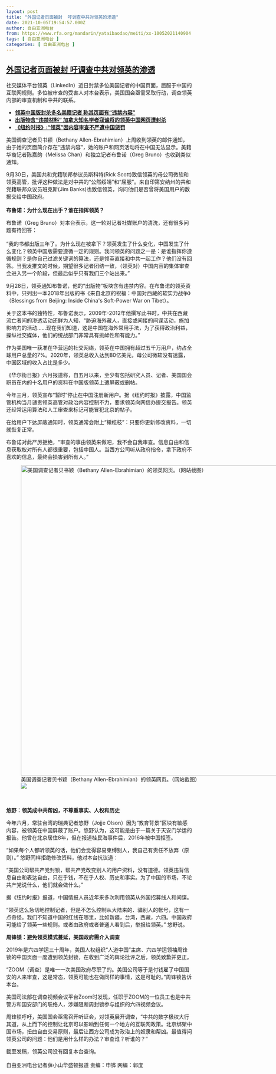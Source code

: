 ```yaml
---
layout: post
title: "外国记者页面被封  吁调查中共对领英的渗透"
date: 2021-10-05T19:54:57.000Z
author: 自由亚洲电台
from: https://www.rfa.org/mandarin/yataibaodao/meiti/xx-10052021140904.html
tags: [ 自由亚洲电台 ]
categories: [ 自由亚洲电台 ]
---
```

<!--1633463697000-->
[外国记者页面被封  吁调查中共对领英的渗透](https://www.rfa.org/mandarin/yataibaodao/meiti/xx-10052021140904.html)
------

<div>
<p>社交媒体平台领英（LinkedIn）近日封禁多位美国记者的中国页面，屈服于中国的互联网规则。多位被审查的受害人对本台表示，美国国会亟需采取行动，调查领英内部的审查机制和中共的联系。</p><ul><li><strong><a href="https://www.rfa.org/mandarin/Xinwen/5-10012021111002.html">领英中国版封杀多名美籍记者 称其页面有“违禁内容”</a></strong></li><li><strong><a href="https://www.rfa.org/mandarin/yataibaodao/junshiwaijiao/cm-06022021113604.html">出版物含“违禁材料” 加拿大知名学者寇谧将的领英中国网页遭封杀</a></strong></li><li><a href="https://www.rfa.org/mandarin/Xinwen/9-03192021124914.html"><strong>《纽约时报》:“领英”因内容审查不严遭中国惩罚</strong></a></li></ul><p>美国调查记者贝书颖（Bethany Allen-Ebrahimian）上周收到领英的邮件通知，由于她的页面简介存在“违禁内容”，她的账户和网页活动将在中国无法显示。美籍华裔记者陈嘉韵（Melissa Chan）和独立记者布鲁诺（Greg Bruno）也收到类似通知。</p><p>9月30日，美国共和党籍联邦参议员斯科特(Rick Scott)致信领英的母公司微软和领英高管，批评这种做法是对中共的“公然绥靖”和“屈服”。来自印第安纳州的共和党籍联邦众议员班克斯(Jim Banks)也致信领英，询问他们是否曾将美国用户的数据交给中国政府。<br/><br/><strong>布鲁诺：为什么现在出手？谁在指挥领英？</strong></p><p>布鲁诺（Greg Bruno）对本台表示，这一轮对记者社媒账户的清洗，还有很多问题有待回答：<br/><br/>“我的书都出版三年了。为什么现在被拿下？领英发生了什么变化，中国发生了什么变化？领英中国版需要遵循一定的规则。我问领英的问题之一是：是谁指挥你遵循规则？是你自己过滤关键词的算法，还是领英直接和中共一起工作？他们没有回答。当我发推文的时候，期望很多记者团结一致，（领英对）中国内容的集体审查会进入另一个阶段，但最后似乎只有我们三个站出来。”</p><p>9月28日，领英通知布鲁诺，他的“出版物”板块含有违禁内容。在布鲁诺的领英资料中，只列出一本2018年出版的书《来自北京的祝福：中国对西藏的软实力战争》（Blessings from Beijing: Inside China's Soft-Power War on Tibet）。</p><p>关于这本书的独特性，布鲁诺表示，2009年-2012年他撰写此书时，中共在西藏流亡者间的渗透活动还鲜为人知，“胁迫海外藏人，直接或间接的间谍活动，施加影响力的活动……现在我们知道，这是中国在海外常用手法，为了获得政治利益，操纵社交媒体，他们的统战部门非常具有挑衅性和有能力。”</p><p>作为美国唯一获准在华营运的社交网络，领英在中国拥有超过五千万用户，约占全球用户总量的7%。2020年，领英总收入达到80亿美元，母公司微软没有透露，中国区域的收入占比是多少。</p><p>《华尔街日报》六月报道称，自五月以来，至少有包括研究人员、记者、美国国会职员在内的十名用户的资料在中国版领英上遭屏蔽或删帖。</p><p>今年三月，领英宣布“暂时”停止在中国注册新用户。据《纽约时报》披露，中国监管机构当月谴责领英高管对政治内容控制不力，要求领英向网信办提交报告。领英还经常运用算法和人工审查来标记可能冒犯北京的帖子。</p><p>在给用户下达屏蔽通知时，领英通常会附上“橄榄枝”：只要你更新修改资料，一切就恢复正常。</p><p>布鲁诺对此严厉拒绝，“审查的事由领英来做吧，我不会自我审查。信息自由和信息获取权对所有人都很重要，包括中国人。当西方公司听从政府指令，拿下政府不喜欢的信息，最终会损害到所有人。”</p><p><figure class="image-richtext image-inline captioned" style="width:1292px;"><img alt="美国调查记者贝书颖（Bethany Allen-Ebrahimian）的领英网页。（网站截图）" height="841" src="https://www.rfa.org/mandarin/yataibaodao/meiti/xx-10052021140904.html/1111.png/@@images/2ea5e824-e432-4c50-adb2-24bdf392b972.png" title="2" width="1292"/><figcaption class="image-caption">美国调查记者贝书颖（Bethany Allen-Ebrahimian）的领英网页。（网站截图）</figcaption><small></small><div id="zoomattribute"><a data-caption="美国调查记者贝书颖（Bethany Allen-Ebrahimian）的领英网页。（网站截图）" data-fancybox="" href="https://www.rfa.org/mandarin/yataibaodao/meiti/xx-10052021140904.html/1111.png" id="single_image" title="美国调查记者贝书颖（Bethany Allen-Ebrahimian）的领英网页。（网站截图）"><img src="/++plone++rfa-resources/img/icon-zoom.png"/></a></div></figure><br/><br/><strong>悠野：领英成中共帮凶，不尊重事实、人权和历史</strong></p><p>今年六月，常驻台湾的瑞典记者悠野（Jojje Olson）因为“教育背景”区块有敏感内容，被领英在中国屏蔽了账户。悠野认为，这可能是由于一篇关于天安门学运的报告。他曾在北京居住8年，但在报道桂民海事件后，2016年被中国拒签。</p><p>“如果每个人都听领英的话，他们会觉得容易束缚别人，我自己有责任不放弃（原则）。” 悠野同样拒绝修改资料，他对本台抗议道：</p><p>“美国公司帮共产党封锁，帮共产党改变别人的用户资料，没有道德。领英违背信息自由和表达自由，只在乎钱，不在乎人权、历史和事实。为了中国的市场，不论共产党说什么，他们就会做什么。”</p><p>据《纽约时报》报道，中国情报人员近年来多次利用领英从外国招募线人和间谍。</p><p>“领英这么急切地控制记者，但是不怎么控制从大陆来的、骗别人的帐号，这有一点奇怪。我们不知道中国的红线在哪里，比如新疆，台湾，西藏，六四。中国政府可能给了领英一些规则。或者由政府或者普通人看到后，举报给领英。” 悠野说。</p><p><strong>周锋锁：避免领英模式蔓延，美国政府需介入调查</strong></p><p>2019年是六四学运三十周年，美国人权组织“人道中国”主席、六四学运领袖周锋锁的中国页面一度遭到领英封锁，在收到广泛的舆论批评之后，领英致歉并更正。</p><p>“ZOOM（调查）是唯一一次美国政府尽职了的。美国公司等于是付钱雇了中国国安的人来审查，这是常态，领英可能也在做同样的事情，这是可耻的。”周锋锁告诉本台。</p><p>美国司法部在调查视频会议平台Zoom时发现，任职于ZOOM的一位员工也是中共警方和国安部门的联络人，涉嫌阻断周封锁参与组织的六四视频会议。</p><p>周锋锁呼吁，美国国会亟需召开听证会，对领英展开调查，“中共的数字极权大行其道，从上而下的控制让北京可以影响到任何一个地方的互联网政策。北京绑架中国市场，扭曲自由交易原则，最后让西方公司成为政治上的奴隶和帮凶。最值得问领英公司的问题：他们是用什么样的办法？审查谁？听谁的？”</p><p>截至发稿，领英公司没有回复本台查询。<br/><br/>自由亚洲电台记者薛小山华盛顿报道 责编：申铧 网编：郭度</p>
</div>
